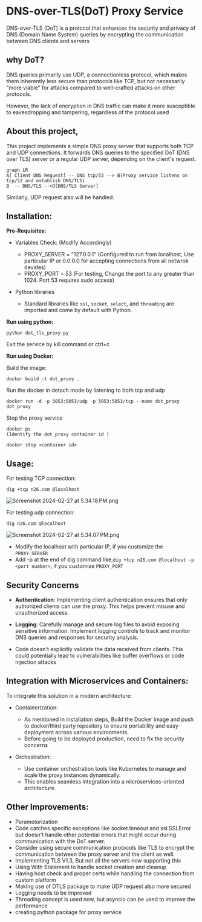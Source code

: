 # DNS-over-TLS(DoT) Proxy Service

DNS-over-TLS (DoT) is a protocol that enhances the security and privacy of DNS (Domain Name System) queries by encrypting the communication between DNS clients and servers

## why DoT?

DNS queries primarily use UDP, a connectionless protocol, which makes them inherently less secure than protocols like TCP, but not necessarily "more viable" for attacks compared to well-crafted attacks on other protocols. 

However, the lack of encryption in DNS traffic can make it more susceptible to eavesdropping and tampering, regardless of the protocol used

## About this project,

This project implements a simple DNS proxy server that supports both TCP and UDP connections.
It forwards DNS queries to the specified DoT (DNS over TLS) server or a regular UDP server, depending on the client's request.

```mermaid
graph LR
A[ Client DNS Request] -- DNS tcp/53 --> B(Proxy service listens on tcp/53 and extablish DNS/TLS)
B  -- DNS/TLS -->D[DNS/TLS Server]
```

Similarly, UDP request also will be handled.

## Installation:

**Pre-Requisites:**

- Variables Check: (Modify Accordingly)
    - PROXY_SERVER = "127.0.0.1" (Configured to run from localhost, Use particular IP or 0.0.0.0 for accepting connections from all netwrok devides)
    - PROXY_PORT = 53 (For testing, Change the port to any greater than 1024. Port 53 requires sudo access)


- Python libraries
  - Standard libraries like `ssl`, `socket`, `select`, and `threading` are imported and come by default with Python.


**Run using python:**

```
python dot_tls_proxy.py 
```

Exit the service by kill command or ctrl+c

**Run using Docker:**


Build the image:
````
docker build -t dot_proxy . 
````

Run the docker in detach mode by listening to both tcp and udp
````
docker run -d -p 5053:5053/udp -p 5053:5053/tcp --name dot_proxy dot_proxy 
````

Stop the proxy service

````
docker ps
(Identify the dot_proxy container id )

docker stop <container id>

````

## Usage:

For testing TCP connection:

````
dig +tcp n26.com @localhost
````

![Screenshot 2024-02-27 at 5.34.18 PM.png](..%2F..%2F..%2FDesktop%2FScreenshot%202024-02-27%20at%205.34.18%E2%80%AFPM.png)

For testing udp connection:

````
dig n26.com @localhost
````

![Screenshot 2024-02-27 at 5.34.07 PM.png](..%2F..%2F..%2FDesktop%2FScreenshot%202024-02-27%20at%205.34.07%E2%80%AFPM.png)

- Modify the localhost with particular IP, if you customize the `PROXY_SERVER`
- Add -p <port number> at the end of dig command like,`dig +tcp n26.com @localhost -p <port number>`, if you customize `PROXY_PORT`

## Security Concerns


- **Authentication**: Implementing client authentication ensures that only authorized clients can use the proxy. This helps prevent misuse and unauthorized access.


- **Logging**: Carefully manage and secure log files to avoid exposing sensitive information. Implement logging controls to track and monitor DNS queries and responses for security analysis.


- Code doesn't explicitly validate the data received from clients. This could potentially lead to vulnerabilities like buffer overflows or code injection attacks

## Integration with Microservices and Containers:

To integrate this solution in a modern architecture:

- Containerization:
  - As mentioned in installation steps, Build the Docker image and push to docker/third party repository to ensure portability and easy deployment across various environments.
  - Before going to be deployed production, need to fix the security concerns 


- Orchestration: 
  - Use container orchestration tools like Kubernetes to manage and scale the proxy instances dynamically. 
  - This enables seamless integration into a microservices-oriented architecture.

## Other Improvements:

- Parameterization
- Code catches specific exceptions like socket.timeout and ssl.SSLError but doesn't handle other potential errors that might occur during communication with the DoT server.
- Consider using secure communication protocols like TLS to encrypt the communication between the proxy server and the client as well.
- Implementing TLS V1.3, But not all the servers now supporting this
- Using With Statement to handle socket creation and cleanup
- Having host check and proper certs while handling the connection from custom platform
- Making use of DTLS package to make UDP request also more secured
- Logging needs to be improved
- Threading concept is used now, but asyncio can be used to improve the performance 
- creating python package for proxy service  
